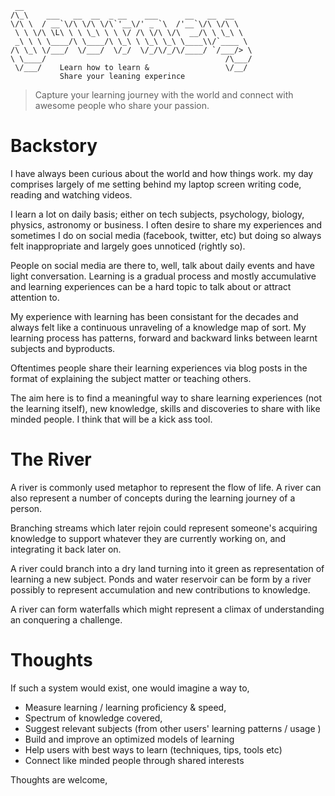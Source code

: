 ```                                                      
 __                                                   
/\_\    ___   __  __  _ __    ___      __   __  __    
\/\ \  / __`\/\ \/\ \/\`'__\/' _ `\  /'__`\/\ \/\ \   
 \ \ \/\ \L\ \ \ \_\ \ \ \/ /\ \/\ \/\  __/\ \ \_\ \  
 _\ \ \ \____/\ \____/\ \_\ \ \_\ \_\ \____\\/`____ \ 
/\ \_\ \/___/  \/___/  \/_/  \/_/\/_/\/____/ `/___/> \
\ \____/                                        /\___/
 \/___/    Learn how to learn &                 \/__/ 
           Share your leaning experince

```

> Capture your learning journey with the world and connect with awesome people who share your passion.


# Backstory

I have always been curious about the world and how things work. my day comprises largely of me setting behind my laptop screen writing code, reading and watching videos. 

I learn a lot on daily basis; either on tech subjects, psychology, biology, physics, astronomy or business. I often desire to share my experiences and sometimes I do on social media (facebook, twitter, etc) but doing so always felt inappropriate and largely goes unnoticed (rightly so). 

People on social media are there to, well, talk about daily events and have light conversation. Learning is a gradual process and mostly accumulative and learning experiences can be a hard topic to talk about or attract attention to. 

My experience with learning has been consistant for the decades and always felt like a continuous unraveling of a knowledge map of sort. My learning process has patterns, forward and backward links between learnt subjects and byproducts. 

Oftentimes people share their learning experiences via blog posts in the format of explaining the subject matter or teaching others. 

The aim here is to find a meaningful way to share learning experiences (not the learning itself), new knowledge, skills and discoveries to share with like minded people. I think that will be a kick ass tool.


# The River

A river is commonly used metaphor to represent the flow of life. A river can also represent a number of concepts during the learning journey of a person. 

Branching streams which later rejoin could represent someone's acquiring knowledge to support whatever they are currently working on, and integrating it back later on. 

A river could branch into a dry land turning into it green as representation of learning a new subject. Ponds and water reservoir can be form by a river possibly to represent accumulation and new contributions to knowledge. 

A river can form waterfalls which might represent a climax of understanding an conquering a challenge.  


# Thoughts

If such a system would exist, one would imagine a way to,

- Measure learning / learning proficiency & speed, 
- Spectrum of knowledge covered, 
- Suggest relevant subjects (from other users' learning patterns / usage )
- Build and improve an optimized models of learning
- Help users with best ways to learn (techniques, tips, tools etc)
- Connect like minded people through shared interests

Thoughts are welcome,
